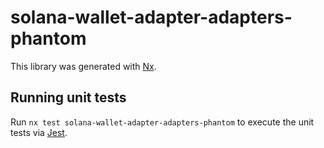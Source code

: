 # solana-wallet-adapter-adapters-phantom

This library was generated with [Nx](https://nx.dev).

## Running unit tests

Run `nx test solana-wallet-adapter-adapters-phantom` to execute the unit tests via [Jest](https://jestjs.io).
